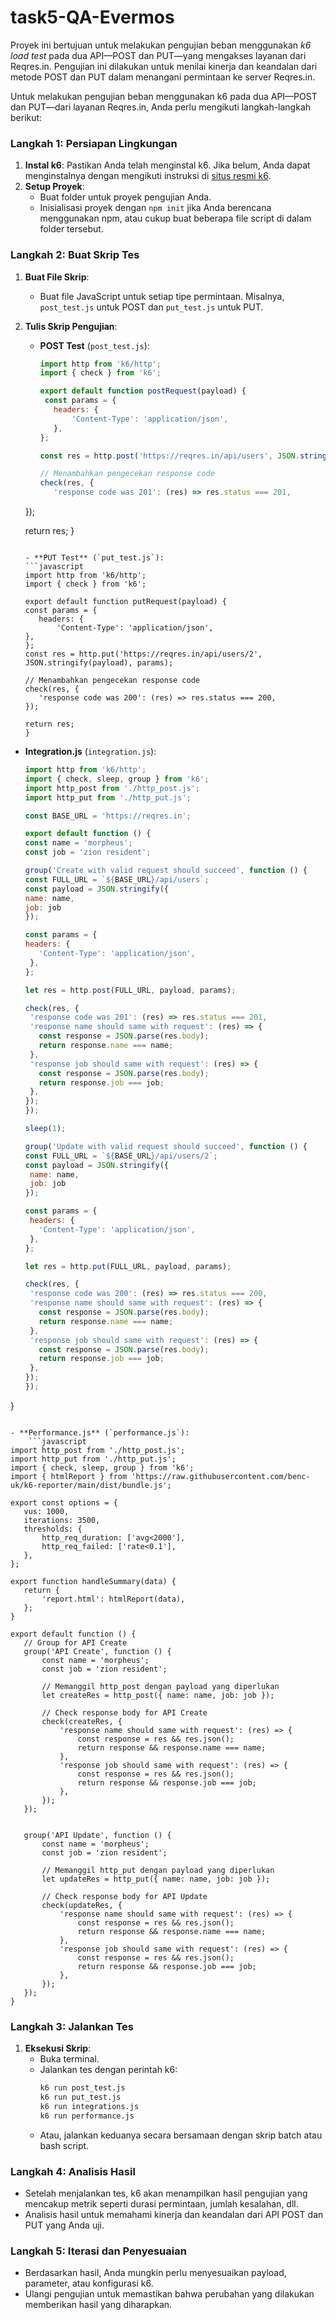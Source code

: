 # task5-QA-Evermos
Proyek ini bertujuan untuk melakukan pengujian beban menggunakan *k6 load test* pada dua API—POST dan PUT—yang mengakses layanan dari Reqres.in. Pengujian ini dilakukan untuk menilai kinerja dan keandalan dari metode POST dan PUT dalam menangani permintaan ke server Reqres.in.

Untuk melakukan pengujian beban menggunakan k6 pada dua API—POST dan PUT—dari layanan Reqres.in, Anda perlu mengikuti langkah-langkah berikut:

### Langkah 1: Persiapan Lingkungan
1. **Instal k6**: Pastikan Anda telah menginstal k6. Jika belum, Anda dapat menginstalnya dengan mengikuti instruksi di [situs resmi k6](https://k6.io/docs/getting-started/installation/).
2. **Setup Proyek**:
   - Buat folder untuk proyek pengujian Anda.
   - Inisialisasi proyek dengan `npm init` jika Anda berencana menggunakan npm, atau cukup buat beberapa file script di dalam folder tersebut.

### Langkah 2: Buat Skrip Tes
1. **Buat File Skrip**:
   - Buat file JavaScript untuk setiap tipe permintaan. Misalnya, `post_test.js` untuk POST dan `put_test.js` untuk PUT.
2. **Tulis Skrip Pengujian**:
   - **POST Test** (`post_test.js`):
     ```javascript
     import http from 'k6/http';
     import { check } from 'k6';

     export default function postRequest(payload) {
      const params = {
        headers: {
            'Content-Type': 'application/json',
        },
     };

     const res = http.post('https://reqres.in/api/users', JSON.stringify(payload), params);

     // Menambahkan pengecekan response code
     check(res, {
        'response code was 201': (res) => res.status === 201,
    });

   return res;
   }
     ```
     
   - **PUT Test** (`put_test.js`):
     ```javascript
     import http from 'k6/http';
     import { check } from 'k6';

     export default function putRequest(payload) {
     const params = {
        headers: {
            'Content-Type': 'application/json',
     },
   };
     const res = http.put('https://reqres.in/api/users/2', JSON.stringify(payload), params);

     // Menambahkan pengecekan response code
    check(res, {
        'response code was 200': (res) => res.status === 200,
    });

     return res;
     }
     ```
     
- **Integration.js** (`integration.js`):
     ```javascript
     import http from 'k6/http';
     import { check, sleep, group } from 'k6';
     import http_post from './http_post.js';
     import http_put from './http_put.js';

    const BASE_URL = 'https://reqres.in';

    export default function () {
     const name = 'morpheus';
     const job = 'zion resident';

     group('Create with valid request should succeed', function () {
     const FULL_URL = `${BASE_URL}/api/users`;
     const payload = JSON.stringify({
     name: name,
     job: job
     });

    const params = {
    headers: {
        'Content-Type': 'application/json',
      },
    };

    let res = http.post(FULL_URL, payload, params);

    check(res, {
      'response code was 201': (res) => res.status === 201,
      'response name should same with request': (res) => {
        const response = JSON.parse(res.body);
        return response.name === name;
      },
      'response job should same with request': (res) => {
        const response = JSON.parse(res.body);
        return response.job === job;
      },
    });
  });

  sleep(1);

  group('Update with valid request should succeed', function () {
    const FULL_URL = `${BASE_URL}/api/users/2`;
    const payload = JSON.stringify({
      name: name,
      job: job
    });

    const params = {
      headers: {
        'Content-Type': 'application/json',
      },
    };

    let res = http.put(FULL_URL, payload, params);

    check(res, {
      'response code was 200': (res) => res.status === 200,
      'response name should same with request': (res) => {
        const response = JSON.parse(res.body);
        return response.name === name;
      },
      'response job should same with request': (res) => {
        const response = JSON.parse(res.body);
        return response.job === job;
      },
    });
  });
}
 ```

- **Performance.js** (`performance.js`):
     ```javascript
import http_post from './http_post.js';
import http_put from './http_put.js';
import { check, sleep, group } from 'k6';
import { htmlReport } from 'https://raw.githubusercontent.com/benc-uk/k6-reporter/main/dist/bundle.js';

export const options = {
    vus: 1000,
    iterations: 3500,
    thresholds: {
        http_req_duration: ['avg<2000'],
        http_req_failed: ['rate<0.1'],
    },
};

export function handleSummary(data) {
    return {
        'report.html': htmlReport(data),
    };
}

export default function () {
    // Group for API Create
    group('API Create', function () {
        const name = 'morpheus';
        const job = 'zion resident';

        // Memanggil http_post dengan payload yang diperlukan
        let createRes = http_post({ name: name, job: job });

        // Check response body for API Create
        check(createRes, {
            'response name should same with request': (res) => {
                const response = res && res.json();
                return response && response.name === name;
            },
            'response job should same with request': (res) => {
                const response = res && res.json();
                return response && response.job === job;
            },
        });
    });


    group('API Update', function () {
        const name = 'morpheus';
        const job = 'zion resident';

        // Memanggil http_put dengan payload yang diperlukan
        let updateRes = http_put({ name: name, job: job });

        // Check response body for API Update
        check(updateRes, {
            'response name should same with request': (res) => {
                const response = res && res.json();
                return response && response.name === name;
            },
            'response job should same with request': (res) => {
                const response = res && res.json();
                return response && response.job === job;
            },
        });
    });
}
```

### Langkah 3: Jalankan Tes
1. **Eksekusi Skrip**:
   - Buka terminal.
   - Jalankan tes dengan perintah k6:
     ```bash
     k6 run post_test.js
     k6 run put_test.js
     k6 run integrations.js
     k6 run performance.js
     ```
   - Atau, jalankan keduanya secara bersamaan dengan skrip batch atau bash script.

### Langkah 4: Analisis Hasil
- Setelah menjalankan tes, k6 akan menampilkan hasil pengujian yang mencakup metrik seperti durasi permintaan, jumlah kesalahan, dll.
- Analisis hasil untuk memahami kinerja dan keandalan dari API POST dan PUT yang Anda uji.

### Langkah 5: Iterasi dan Penyesuaian
- Berdasarkan hasil, Anda mungkin perlu menyesuaikan payload, parameter, atau konfigurasi k6.
- Ulangi pengujian untuk memastikan bahwa perubahan yang dilakukan memberikan hasil yang diharapkan.
